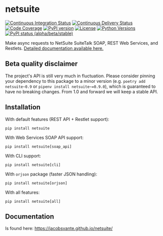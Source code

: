 # netsuite

[![Continuous Integration Status](https://github.com/jacobsvante/netsuite/actions/workflows/ci.yml/badge.svg)](https://github.com/jacobsvante/netsuite/actions/workflows/ci.yml)
[![Continuous Delivery Status](https://github.com/jacobsvante/netsuite/actions/workflows/cd.yml/badge.svg)](https://github.com/jacobsvante/netsuite/actions/workflows/cd.yml)
[![Code Coverage](https://img.shields.io/codecov/c/github/jacobsvante/netsuite?color=%2334D058)](https://codecov.io/gh/jacobsvante/netsuite)
[![PyPI version](https://img.shields.io/pypi/v/netsuite.svg)](https://pypi.python.org/pypi/netsuite/)
[![License](https://img.shields.io/pypi/l/netsuite.svg)](https://pypi.python.org/pypi/netsuite/)
[![Python Versions](https://img.shields.io/pypi/pyversions/netsuite.svg)](https://pypi.org/project/netsuite/)
[![PyPI status (alpha/beta/stable)](https://img.shields.io/pypi/status/netsuite.svg)](https://pypi.python.org/pypi/netsuite/)

Make async requests to NetSuite SuiteTalk SOAP, REST Web Services, and Restlets. [Detailed documentation available here.](https://jacobsvante.github.io/netsuite/)

## Beta quality disclaimer

The project's API is still very much in fluctuation. Please consider pinning your dependency to this package to a minor version (e.g. `poetry add netsuite~0.9` or `pipenv install netsuite~=0.9.0`), which is guaranteed to have no breaking changes. From 1.0 and forward we will keep a stable API.

## Installation

With default features (REST API + Restlet support):

    pip install netsuite

With Web Services SOAP API support:

    pip install netsuite[soap_api]

With CLI support:

    pip install netsuite[cli]

With `orjson` package (faster JSON handling):

    pip install netsuite[orjson]

With all features:

    pip install netsuite[all]

## Documentation

Is found here: https://jacobsvante.github.io/netsuite/
